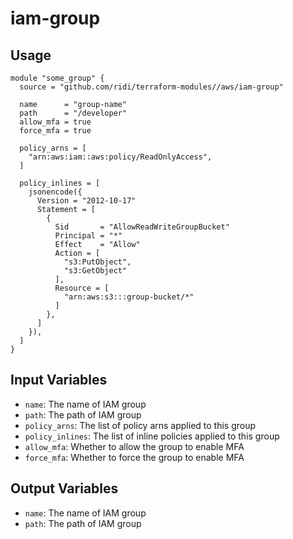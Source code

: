 # iam-group

## Usage
```hcl
module "some_group" {
  source = "github.com/ridi/terraform-modules//aws/iam-group"
  
  name      = "group-name"
  path      = "/developer"
  allow_mfa = true
  force_mfa = true

  policy_arns = [
    "arn:aws:iam::aws:policy/ReadOnlyAccess",
  ]

  policy_inlines = [
    jsonencode({
      Version = "2012-10-17"
      Statement = [
        {
          Sid       = "AllowReadWriteGroupBucket"
          Principal = "*"
          Effect    = "Allow"
          Action = [
            "s3:PutObject",
            "s3:GetObject"
          ],
          Resource = [
            "arn:aws:s3:::group-bucket/*"
          ]
        },
      ]
    }),
  ]
}
```

## Input Variables
- `name`: The name of IAM group
- `path`: The path of IAM group
- `policy_arns`: The list of policy arns applied to this group
- `policy_inlines`: The list of inline policies applied to this group
- `allow_mfa`: Whether to allow the group to enable MFA
- `force_mfa`: Whether to force the group to enable MFA

## Output Variables
- `name`: The name of IAM group
- `path`: The path of IAM group
